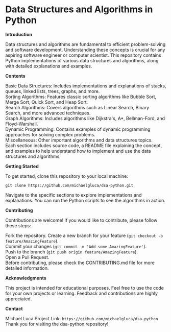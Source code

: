 # Data Structures and Algorithms in Python

**Introduction**

Data structures and algorithms are fundamental to efficient problem-solving and software development. Understanding these concepts is crucial for any aspiring software engineer or computer scientist. This repository contains Python implementations of various data structures and algorithms, along with detailed explanations and examples.

**Contents**

Basic Data Structures: Includes implementations and explanations of stacks, queues, linked lists, trees, graphs, and more.\
Sorting Algorithms: Features classic sorting algorithms like Bubble Sort, Merge Sort, Quick Sort, and Heap Sort.\
Search Algorithms: Covers algorithms such as Linear Search, Binary Search, and more advanced techniques.\
Graph Algorithms: Includes algorithms like Dijkstra's, A*, Bellman-Ford, and Floyd-Warshall.\
Dynamic Programming: Contains examples of dynamic programming approaches for solving complex problems.\
Miscellaneous: Other important algorithms and data structures topics.\
Each section includes source code, a README file explaining the concept, and examples to help understand how to implement and use the data structures and algorithms.

**Getting Started**

To get started, clone this repository to your local machine:

`git clone https://github.com/michaelgluca/dsa-python.git`

Navigate to the specific sections to explore implementations and explanations. You can run the Python scripts to see the algorithms in action.

**Contributing**

Contributions are welcome! If you would like to contribute, please follow these steps:

Fork the repository.
Create a new branch for your feature (`git checkout -b feature/AmazingFeature`).\
Commit your changes (`git commit -m 'Add some AmazingFeature'`).\
Push to the branch (`git push origin feature/AmazingFeature`).\
Open a Pull Request.\
Before contributing, please check the CONTRIBUTING.md file for more detailed information.

**Acknowledgments**

This project is intended for educational purposes.
Feel free to use the code for your own projects or learning.
Feedback and contributions are highly appreciated.

**Contact**

Michael Luca
Project Link: `https://github.com/michaelgluca/dsa-python`\
Thank you for visiting the dsa-python repository!
